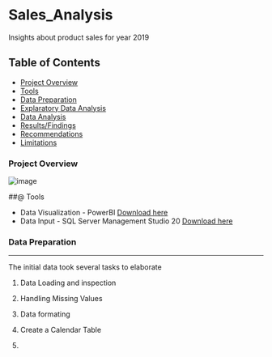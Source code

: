 # Sales_Analysis
Insights about product sales for year 2019


## Table of Contents

- [Project Overview](#project-overview)
- [Tools](#tools)
- [Data Preparation](#data-preparation)
- [Explaratory Data Analysis](#explaratory-data-analysis)
- [Data Analysis](#data-analysis)
- [Results/Findings](#resultsfindings)
- [Recommendations](#recommendations)
- [Limitations](#limitations)

### Project Overview

![image](https://github.com/user-attachments/assets/7d04fda8-5f19-47fa-af3a-937239f19353)

##@ Tools

- Data Visualization - PowerBI [Download here](https://www.microsoft.com/en-us/download/details.aspx?id=58494)
- Data Input - SQL Server Management Studio 20 [Download here](https://learn.microsoft.com/en-us/sql/ssms/download-sql-server-management-studio-ssms?view=sql-server-ver16#download-ssms)

### Data Preparation
---

The initial data took several tasks to elaborate
1) Data Loading and inspection
  
2) Handling Missing Values
  
3) Data formating

4) Create a Calendar Table

5) 
